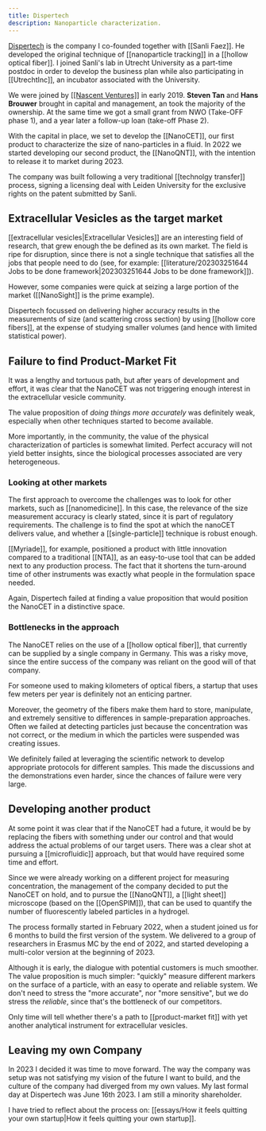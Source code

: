 ```yaml
---
title: Dispertech
description: Nanoparticle characterization.
---
```

[Dispertech](https://www.dispertech.com) is the company I co-founded together with [[Sanli Faez]]. He developed the original technique of [[nanoparticle tracking]] in a [[hollow optical fiber]]. I joined Sanli's lab in Utrecht University as a part-time postdoc in order to develop the business plan while also participating in [[UtrechtInc]], an incubator associated with the University. 

We were joined by [[[Nascent Ventures]]](https://nascentventures.nl) in early 2019. **Steven Tan** and **Hans Brouwer** brought in capital and management, an took the majority of the ownership. At the same time we got a small grant from NWO (Take-OFF phase 1), and a year later a follow-up loan (take-off Phase 2). 

With the capital in place, we set to develop the [[NanoCET]], our first product to characterize the size of nano-particles in a fluid. In 2022 we started developing our second product, the [[NanoQNT]], with the intention to release it to market during 2023. 

The company was built following a very traditional [[technolgy transfer]] process, signing a licensing deal with Leiden University for the exclusive rights on the patent submitted by Sanli. 

## Extracellular Vesicles as the target market
[[extracellular vesicles|Extracellular Vesicles]] are an interesting field of research, that grew enough the be defined as its own market. The field is ripe for disruption, since there is not a single technique that satisfies all the jobs that people need to do (see, for example: [[literature/202303251644 Jobs to be done framework|202303251644 Jobs to be done framework]]). 

However, some companies were quick at seizing a large portion of the market ([[NanoSight]] is the prime example).

Dispertech focussed on delivering higher accuracy results in the measurements of size (and scattering cross section) by using [[hollow core fibers]], at the expense of studying smaller volumes (and hence with limited statistical power). 

## Failure to find Product-Market Fit
It was a lengthy and tortuous path, but after years of development and effort, it was clear that the NanoCET was not triggering enough interest in the extracellular vesicle community. 

The value proposition of *doing things more accurately* was definitely weak, especially when other techniques started to become available. 

More importantly, in the community, the value of the physical characterization of particles is somewhat limited. Perfect accuracy will not yield better insights, since the biological processes associated are very heterogeneous. 

### Looking at other markets
The first approach to overcome the challenges was to look for other markets, such as [[nanomedicine]]. In this case, the relevance of the size measurement accuracy is clearly stated, since it is part of regulatory requirements. The challenge is to find the spot at which the nanoCET delivers value, and whether a [[single-particle]] technique is robust enough. 

[[Myriade]], for example, positioned a product with little innovation compared to a traditional [[NTA]], as an easy-to-use tool that can be added next to any production process. The fact that it shortens the turn-around time of other instruments was exactly what people in the formulation space needed. 

Again, Dispertech failed at finding a value proposition that would position the NanoCET in a distinctive space. 

### Bottlenecks in the approach
The NanoCET relies on the use of a [[hollow optical fiber]], that currently can be supplied by a single company in Germany. This was a risky move, since the entire success of the company was reliant on the good will of that company. 

For someone used to making kilometers of optical fibers, a startup that uses few meters per year is definitely not an enticing partner. 

Moreover, the geometry of the fibers make them hard to store, manipulate, and extremely sensitive to differences in sample-preparation approaches. Often we failed at detecting particles just because the concentration was not correct, or the medium in which the particles were suspended was creating issues. 

We definitely failed at leveraging the scientific network to develop appropriate protocols for different samples. This made the discussions and the demonstrations even harder, since the chances of failure were very large. 

## Developing another product
At some point it was clear that if the NanoCET had a future, it would be by replacing the fibers with something under our control and that would address the actual problems of our target users. There was a clear shot at pursuing a [[microfluidic]] approach, but that would have required some time and effort. 

Since we were already working on a different project for measuring concentration, the management of the company decided to put the NanoCET on hold, and to pursue the [[NanoQNT]], a [[light sheet]] microscope (based on the [[OpenSPIM]]), that can be used to quantify the number of fluorescently labeled particles in a hydrogel. 

The process formally started in February 2022, when a student joined us for 6 months to build the first version of the system. We delivered to a group of researchers in Erasmus MC by the end of 2022, and started developing a multi-color version at the beginning of 2023. 

Although it is early, the dialogue with potential customers is much smoother. The value proposition is much simpler: "quickly" measure different markers on the surface of a particle, with an easy to operate and reliable system. We don't need to stress the "more accurate", nor "more sensitive", but we do stress the *reliable*, since that's the bottleneck of our competitors. 

Only time will tell whether there's a path to [[product-market fit]] with yet another analytical instrument for extracellular vesicles. 

## Leaving my own Company
In 2023 I decided it was time to move forward. The way the company was setup was not satisfying my vision of the future I want to build, and the culture of the company had diverged from my own values. My last formal day at Dispertech was June 16th 2023. I am still a minority shareholder. 

I have tried to reflect about the process on: [[essays/How it feels quitting your own startup|How it feels quitting your own startup]]. 
